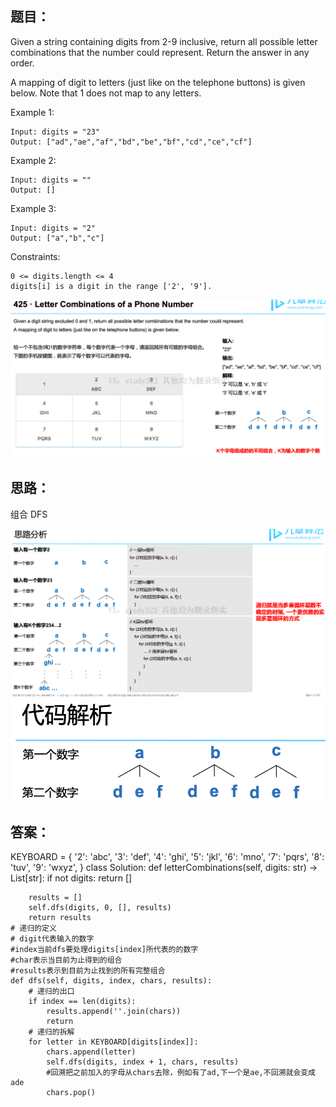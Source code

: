 ## 题目：
Given a string containing digits from 2-9 inclusive, return all possible letter combinations that the number could represent. Return the answer in any order.

A mapping of digit to letters (just like on the telephone buttons) is given below. Note that 1 does not map to any letters.


Example 1:
```
Input: digits = "23"
Output: ["ad","ae","af","bd","be","bf","cd","ce","cf"]
```
Example 2:
```
Input: digits = ""
Output: []
```
Example 3:
```
Input: digits = "2"
Output: ["a","b","c"]
```

Constraints:
```
0 <= digits.length <= 4
digits[i] is a digit in the range ['2', '9'].
```
![a](https://github.com/SSRRBB/Leetcode/blob/main/Images/121.png)

## 思路：
组合 DFS

![a](https://github.com/SSRRBB/Leetcode/blob/main/Images/122.png)
![a](https://github.com/SSRRBB/Leetcode/blob/main/Images/123.png)

## 答案：
KEYBOARD = {
        '2': 'abc',
        '3': 'def',
        '4': 'ghi',
        '5': 'jkl',
        '6': 'mno',
        '7': 'pqrs',
        '8': 'tuv',
        '9': 'wxyz',
        }
class Solution:
    def letterCombinations(self, digits: str) -> List[str]:
        if not digits:
            return []
            
        results = []
        self.dfs(digits, 0, [], results)
        return results
    # 递归的定义
    # digit代表输入的数字
    #index当前dfs要处理digits[index]所代表的的数字
    #char表示当目前为止得到的组合
    #results表示到目前为止找到的所有完整组合
    def dfs(self, digits, index, chars, results):
        # 递归的出口
        if index == len(digits):
            results.append(''.join(chars))
            return
        # 递归的拆解
        for letter in KEYBOARD[digits[index]]:
            chars.append(letter)
            self.dfs(digits, index + 1, chars, results)
            #回溯把之前加入的字母从chars去除，例如有了ad,下一个是ae,不回溯就会变成ade
            chars.pop()

        
